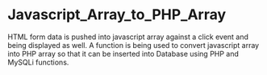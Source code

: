 # Javascript_Array_to_PHP_Array
HTML form data is pushed into javascript array against a click event and being displayed as well. A function is being used to convert javascript array into PHP array so that it can be inserted into Database using PHP and MySQLi functions.
